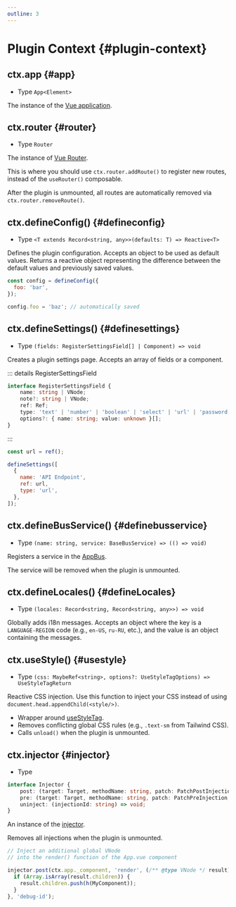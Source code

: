 ```yaml
---
outline: 3
---
```


# Plugin Context {#plugin-context}

## ctx.app {#app}

- Type `App<Element>`

The instance of the [Vue application](https://vuejs.org/guide/essentials/application.html#the-application-instance).

## ctx.router {#router}

- Type `Router`

The instance of [Vue Router](https://router.vuejs.org/guide/#creating-the-router-instance).

This is where you should use `ctx.router.addRoute()` to register new routes, instead of the `useRouter()` composable.

After the plugin is unmounted, all routes are automatically removed via `ctx.router.removeRoute()`.

## ctx.defineConfig() {#defineconfig}

- Type `<T extends Record<string, any>>(defaults: T) => Reactive<T>`

Defines the plugin configuration. Accepts an object to be used as default values. Returns a reactive object representing the difference between the default values and previously saved values.

```js
const config = defineConfig({
  foo: 'bar',
});

config.foo = 'baz'; // automatically saved
```

## ctx.defineSettings() {#definesettings}

- Type `(fields: RegisterSettingsField[] | Component) => void`

Creates a plugin settings page. Accepts an array of fields or a component.

::: details RegisterSettingsField

```ts
interface RegisterSettingsField {
    name: string | VNode;
    note?: string | VNode;
    ref: Ref;
    type: 'text' | 'number' | 'boolean' | 'select' | 'url' | 'password' |  Component;
    options?: { name: string; value: unknown }[];
}
```
:::

```js
const url = ref();

defineSettings([
  {
    name: 'API Endpoint',
    ref: url,
    type: 'url',
  },
]);
```

## ctx.defineBusService() {#definebusservice}

- Type `(name: string, service: BaseBusService) => (() => void)`

Registers a service in the [AppBus](../reference/modules/app-bus.md#appbus).

The service will be removed when the plugin is unmounted.

## ctx.defineLocales() {#defineLocales}

- Type `(locales: Record<string, Record<string, any>>) => void`

Globally adds i18n messages. Accepts an object where the key is a `LANGUAGE-REGION` code (e.g., `en-US`, `ru-RU`, etc.), and the value is an object containing the messages.

## ctx.useStyle() {#usestyle}

- Type `(css: MaybeRef<string>, options?: UseStyleTagOptions) => UseStyleTagReturn`

Reactive CSS injection. Use this function to inject your CSS instead of using `document.head.appendChild(<style/>)`.

* Wrapper around [useStyleTag](https://vueuse.org/core/useStyleTag/#usestyletag).
* Removes conflicting global CSS rules (e.g., `.text-sm` from Tailwind CSS).
* Calls `unload()` when the plugin is unmounted.

## ctx.injector {#injector}

- Type

```ts
interface Injector {
    post: (target: Target, methodName: string, patch: PatchPostInjection, debugId: string) => void;
    pre: (target: Target, methodName: string, patch: PatchPreInjection, debugId: string) => void;
    uninject: (injectionId: string) => void;
}
```

An instance of the [injector](./modules/injector.md).

Removes all injections when the plugin is unmounted.

```js
// Inject an additional global VNode
// into the render() function of the App.vue component

injector.post(ctx.app._component, 'render', (/** @type VNode */ result) => {
  if (Array.isArray(result.children)) {
    result.children.push(h(MyComponent));
  }
}, 'debug-id');
```
